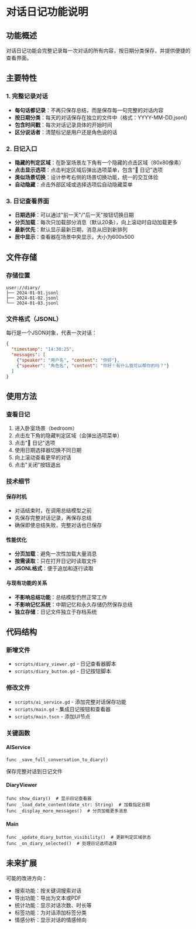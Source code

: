 # 对话日记功能说明

## 功能概述

对话日记功能会完整记录每一次对话的所有内容，按日期分类保存，并提供便捷的查看界面。

## 主要特性

### 1. 完整记录对话
- **每句话都记录**：不再只保存总结，而是保存每一句完整的对话内容
- **按日期分类**：每天的对话保存在独立的文件中（格式：YYYY-MM-DD.jsonl）
- **包含时间戳**：每次对话记录具体的开始时间
- **区分说话者**：清楚标记是用户还是角色说的话

### 2. 日记入口
- **隐藏的判定区域**：在卧室场景左下角有一个隐藏的点击区域（80x80像素）
- **点击显示选项**：点击判定区域后弹出选项菜单，包含"📖 日记"选项
- **类似场景切换**：设计参考右侧的场景切换功能，统一的交互体验
- **自动隐藏**：点击外部区域或选择选项后自动隐藏菜单

### 3. 日记查看界面
- **日期选择**：可以通过"前一天"/"后一天"按钮切换日期
- **分页加载**：每次只加载部分消息（默认20条），向上滚动时自动加载更多
- **最新优先**：默认显示最新日期，消息从旧到新排列
- **居中显示**：查看器在场景中央显示，大小为600x500

## 文件存储

### 存储位置
```
user://diary/
├── 2024-01-01.jsonl
├── 2024-01-02.jsonl
└── 2024-01-03.jsonl
```

### 文件格式（JSONL）
每行是一个JSON对象，代表一次对话：

```json
{
  "timestamp": "14:30:25",
  "messages": [
    {"speaker": "用户名", "content": "你好"},
    {"speaker": "角色名", "content": "你好！有什么我可以帮你的吗？"}
  ]
}
```

## 使用方法

### 查看日记
1. 进入卧室场景（bedroom）
2. 点击左下角的隐藏判定区域（会弹出选项菜单）
3. 点击"📖 日记"选项
4. 使用日期选择器切换不同日期
5. 向上滚动查看更早的对话
6. 点击"关闭"按钮退出

### 技术细节

#### 保存时机
- 对话结束时，在调用总结模型之前
- 先保存完整对话记录，再保存总结
- 确保即使总结失败，完整对话也已保存

#### 性能优化
- **分页加载**：避免一次性加载大量消息
- **按需读取**：只在打开日记时读取文件
- **JSONL格式**：便于追加和逐行读取

#### 与现有功能的关系
- **不影响总结功能**：总结模型仍然正常工作
- **不影响记忆系统**：中期记忆和永久存储仍然保存总结
- **独立存储**：日记文件独立于存档系统

## 代码结构

### 新增文件
- `scripts/diary_viewer.gd` - 日记查看器脚本
- `scripts/diary_button.gd` - 日记按钮脚本

### 修改文件
- `scripts/ai_service.gd` - 添加完整对话保存功能
- `scripts/main.gd` - 集成日记按钮和查看器
- `scripts/main.tscn` - 添加UI节点

### 关键函数

#### AIService
```gdscript
func _save_full_conversation_to_diary()
```
保存完整对话到日记文件

#### DiaryViewer
```gdscript
func show_diary()  # 显示日记查看器
func _load_date_content(date_str: String)  # 加载指定日期
func _display_more_messages()  # 分页加载更多消息
```

#### Main
```gdscript
func _update_diary_button_visibility()  # 更新判定区域状态
func _on_diary_selected()  # 处理日记选项选择
```

## 未来扩展

可能的改进方向：
- 搜索功能：按关键词搜索对话
- 导出功能：导出为文本或PDF
- 统计功能：显示对话次数、时长等
- 标签功能：为对话添加标签分类
- 情感分析：显示对话的情感倾向
